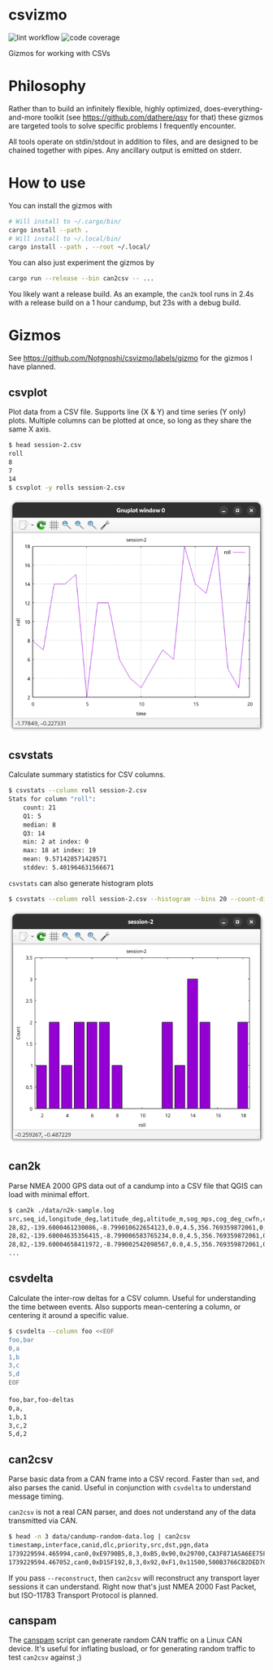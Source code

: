 # csvizmo

![lint workflow](https://github.com/Notgnoshi/csvizmo/actions/workflows/lint.yml/badge.svg?event=push)
![code coverage](https://img.shields.io/endpoint?url=https://gist.githubusercontent.com/Notgnoshi/5c7197add87b1263923e0cbfb85477a8/raw/csvizmo-coverage.json)

Gizmos for working with CSVs

# Philosophy

Rather than to build an infinitely flexible, highly optimized, does-everything-and-more toolkit (see
<https://github.com/dathere/qsv> for that) these gizmos are targeted tools to solve specific
problems I frequently encounter.

All tools operate on stdin/stdout in addition to files, and are designed to be chained together with
pipes. Any ancillary output is emitted on stderr.

# How to use

You can install the gizmos with

```sh
# Will install to ~/.cargo/bin/
cargo install --path .
# Will install to ~/.local/bin/
cargo install --path . --root ~/.local/
```

You can also just experiment the gizmos by

```sh
cargo run --release --bin can2csv -- ...
```

You likely want a release build. As an example, the `can2k` tool runs in 2.4s with a release build
on a 1 hour candump, but 23s with a debug build.

# Gizmos

See <https://github.com/Notgnoshi/csvizmo/labels/gizmo> for the gizmos I have planned.

## csvplot

Plot data from a CSV file. Supports line (X & Y) and time series (Y only) plots. Multiple columns
can be plotted at once, so long as they share the same X axis.

```sh
$ head session-2.csv
roll
8
7
14
$ csvplot -y rolls session-2.csv
```

![D&D rolls time series](./data/session-2-rolls.png)

## csvstats

Calculate summary statistics for CSV columns.

```sh
$ csvstats --column roll session-2.csv
Stats for column "roll":
    count: 21
    Q1: 5
    median: 8
    Q3: 14
    min: 2 at index: 0
    max: 18 at index: 19
    mean: 9.571428571428571
    stddev: 5.401964631566671
```

`csvstats` can also generate histogram plots

```sh
$ csvstats --column roll session-2.csv --histogram --bins 20 --count-discrete
```

![D&D roll histogram](./data/session-2-histogram.png)

## can2k

Parse NMEA 2000 GPS data out of a candump into a CSV file that QGIS can load with minimal effort.

```sh
$ can2k ./data/n2k-sample.log
src,seq_id,longitude_deg,latitude_deg,altitude_m,sog_mps,cog_deg_cwfn,cog_ref,method,msg_timestamp,gps_timestamp,gps_age,msg
28,82,-139.6000461230086,-8.799010622654123,0.0,4.5,356.769359872061,0,4,1739920494.579828,,0.0,GNSS Position Data
28,82,-139.60004635356415,-8.799006583765234,0.0,4.5,356.769359872061,0,4,1739920494.675967,,0.0,Position Delta
28,82,-139.60004658411972,-8.799002542098567,0.0,4.5,356.769359872061,0,4,1739920494.775932,,0.0,Position Delta
...
```

## csvdelta

Calculate the inter-row deltas for a CSV column. Useful for understanding the time between events.
Also supports mean-centering a column, or centering it around a specific value.

```sh
$ csvdelta --column foo <<EOF
foo,bar
0,a
1,b
3,c
5,d
EOF

foo,bar,foo-deltas
0,a,
1,b,1
3,c,2
5,d,2
```

## can2csv

Parse basic data from a CAN frame into a CSV record. Faster than `sed`, and also parses the canid.
Useful in conjunction with `csvdelta` to understand message timing.

`can2csv` is not a real CAN parser, and does not understand any of the data transmitted via CAN.

```sh
$ head -n 3 data/candump-random-data.log | can2csv
timestamp,interface,canid,dlc,priority,src,dst,pgn,data
1739229594.465994,can0,0xE9790B5,8,3,0xB5,0x90,0x29700,CA3F871A5A6EE75F
1739229594.467052,can0,0xD15F192,8,3,0x92,0xF1,0x11500,500B3766CB2DED7C
```

If you pass `--reconstruct`, then `can2csv` will reconstruct any transport layer sessions it can
understand. Right now that's just NMEA 2000 Fast Packet, but ISO-11783 Transport Protocol is
planned.

## canspam

The [canspam](./scripts/canspam) script can generate random CAN traffic on a Linux CAN device. It's
useful for inflating busload, or for generating random traffic to test `can2csv` against ;)
